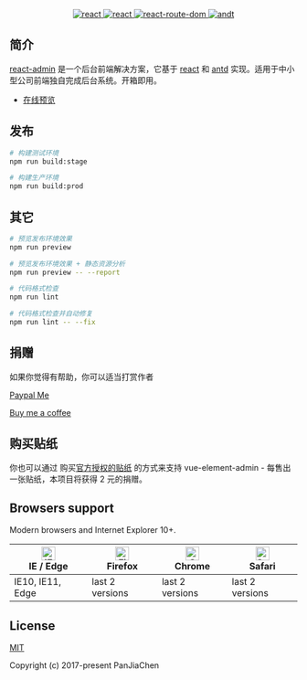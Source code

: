 <p align="center">
  <a href="https://react.docschina.org/">
    <img src="https://img.shields.io/badge/react-17.0.2-blue.svg" alt="react">
  </a>
  <a href="https://github.com/facebook/create-react-app">
    <img src="https://img.shields.io/badge/create--react--app-4.0.3-blue.svg" alt="react">
  </a>
  <a href="https://github.com/remix-run/react-router">
    <img src="https://img.shields.io/badge/react--router--dom-6.0.2-blue.svg" alt="react-route-dom">
  </a>
  <a href="https://ant.design/components/overview-cn/">
    <img src="https://img.shields.io/badge/antd-4.17.1-blue.svg" alt="andt">
  </a>
  
</p>

## 简介

[react-admin](https://github.com/liuyueqi18/react-admin) 是一个后台前端解决方案，它基于 [react](https://react.docschina.org/) 和 [antd](https://ant.design/components/overview-cn/) 实现。适用于中小型公司前端独自完成后台系统。开箱即用。

- [在线预览](https://react-admin.lyq168.cn/#/login)

## 发布

```bash
# 构建测试环境
npm run build:stage

# 构建生产环境
npm run build:prod
```

## 其它

```bash
# 预览发布环境效果
npm run preview

# 预览发布环境效果 + 静态资源分析
npm run preview -- --report

# 代码格式检查
npm run lint

# 代码格式检查并自动修复
npm run lint -- --fix
```

## 捐赠

如果你觉得有帮助，你可以适当打赏作者

[Paypal Me](https://www.paypal.me/panfree23)

[Buy me a coffee](https://www.buymeacoffee.com/Pan)

## 购买贴纸

你也可以通过 购买[官方授权的贴纸](https://smallsticker.com/product/vue-element-admin) 的方式来支持 vue-element-admin - 每售出一张贴纸，本项目将获得 2 元的捐赠。

## Browsers support

Modern browsers and Internet Explorer 10+.

| [<img src="https://raw.githubusercontent.com/alrra/browser-logos/master/src/edge/edge_48x48.png" alt="IE / Edge" width="24px" height="24px" />](https://godban.github.io/browsers-support-badges/)</br>IE / Edge | [<img src="https://raw.githubusercontent.com/alrra/browser-logos/master/src/firefox/firefox_48x48.png" alt="Firefox" width="24px" height="24px" />](https://godban.github.io/browsers-support-badges/)</br>Firefox | [<img src="https://raw.githubusercontent.com/alrra/browser-logos/master/src/chrome/chrome_48x48.png" alt="Chrome" width="24px" height="24px" />](https://godban.github.io/browsers-support-badges/)</br>Chrome | [<img src="https://raw.githubusercontent.com/alrra/browser-logos/master/src/safari/safari_48x48.png" alt="Safari" width="24px" height="24px" />](https://godban.github.io/browsers-support-badges/)</br>Safari |
| ---------------------------------------------------------------------------------------------------------------------------------------------------------------------------------------------------------------- | ------------------------------------------------------------------------------------------------------------------------------------------------------------------------------------------------------------------ | -------------------------------------------------------------------------------------------------------------------------------------------------------------------------------------------------------------- | -------------------------------------------------------------------------------------------------------------------------------------------------------------------------------------------------------------- |
| IE10, IE11, Edge                                                                                                                                                                                                 | last 2 versions                                                                                                                                                                                                    | last 2 versions                                                                                                                                                                                                | last 2 versions                                                                                                                                                                                                |

## License

[MIT](https://github.com/PanJiaChen/vue-element-admin/blob/master/LICENSE)

Copyright (c) 2017-present PanJiaChen
